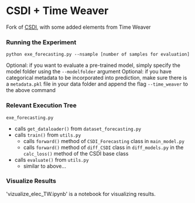 # CSDI + Time Weaver
Fork of [CSDI](https://github.com/ermongroup/CSDI), with some added elements from Time Weaver

### Running the Experiment 

```shell
python exe_forecasting.py --nsample [number of samples for evaluation]
```

Optional: if you want to evaluate a pre-trained model, simply specify the model folder using the `--modelfolder` argument
Optional: if you have categorical metadata to be incorporated into prediction, make sure there is a `metadata.pkl` file in your data folder and append the flag `--time_weaver` to the above command

### Relevant Execution Tree

`exe_forecasting.py`
- calls `get_dataloader()` from `dataset_forecasting.py`
- calls `train()` from `utils.py`
  - calls `forward()` method of `CSDI_Forecasting` class in `main_model.py`
  - calls `forward()` method of `diff_CSDI` class in `diff_models.py` in the `calc_loss()` method of the CSDI base class
- calls `evaluate()` from `utils.py`
  - similar to above...

### Visualize Results
'vizualize_elec_TW.ipynb' is a notebook for visualizing results.

